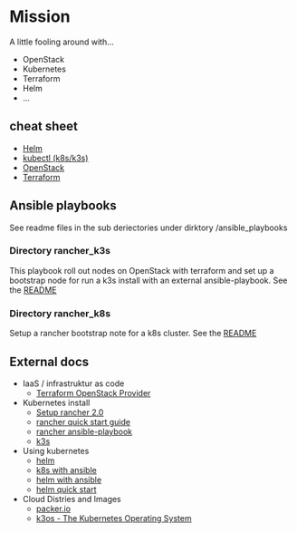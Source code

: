 Mission
=======

A little fooling around with...

* OpenStack
* Kubernetes
* Terraform
* Helm
* ...

cheat sheet
-----------

* [Helm](cheat_sheet/helm.md)
* [kubectl (k8s/k3s)](cheat_sheet/kubectl.md)
* [OpenStack](cheat_sheet/openstack.md)
* [Terraform](cheat_sheet/terraform.md)

Ansible playbooks
-----------------

See readme files in the sub deriectories under dirktory /ansible_playbooks

### Directory rancher_k3s ###

This playbook roll out nodes on OpenStack with terraform and set up a bootstrap
node for run a k3s install with an external ansible-playbook.
See the [README](ansible_playbooks/rancher_k3s/README.md)

### Directory rancher_k8s ###

Setup a rancher bootstrap note for a k8s cluster. See the 
[README](ansible_playbooks/rancher_k8s/README.md)


External docs
-------------

* IaaS / infrastruktur as code
  * [Terraform OpenStack Provider](https://www.terraform.io/docs/providers/openstack/index.html)
* Kubernetes install
  * [Setup rancher 2.0](https://rancher.com/docs/rancher/v2.x/en/quick-start-guide/deployment/quickstart-manual-setup/)
  * [rancher quick start guide](https://rancher.com/docs/rancher/v2.x/en/quick-start-guide/deployment/quickstart-manual-setup/)
  * [rancher ansible-playbook](https://github.com/rancher/ansible-playbooks)
  * [k3s](https://github.com/rancher/k3s)
* Using kubernetes
  * [helm](https://helm.sh/docs/)
  * [k8s with ansible](https://docs.ansible.com/ansible/latest/modules/k8s_module.html)
  * [helm with ansible](https://docs.ansible.com/ansible/latest/modules/helm_module.html?highlight=kubernetes)
  * [helm quick start](https://www.jambit.com/aktuelles/toilet-papers/helm-kubernetes/)
* Cloud Distries and Images
  * [packer.io](http://www.packer.io/)
  * [k3os - The Kubernetes Operating System](https://k3os.io/?__hstc=263286291.46ce30583937d22ed977701efb71bcaf.1576856031290.1577779943371.1577790387275.11&__hssc=263286291.1.1577790387275&__hsfp=1716370518)